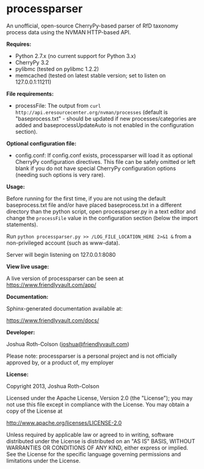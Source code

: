 processparser
=============

An unofficial, open-source CherryPy-based parser of RfD taxonomy process data using the NVMAN HTTP-based API.

**Requires:**

* Python 2.7.x (no current support for Python 3.x)
* CherryPy 3.2
* pylibmc (tested on pylibmc 1.2.2)
* memcached (tested on latest stable version; set to listen on 127.0.0.1:11211)

**File requirements:**

* processFile: The output from `curl http://api.eresourcecenter.org/nvman/processes` (default is
  "baseprocess.txt" - should be updated if new processes/categories are added and baseprocessUpdateAuto
  is not enabled in the configuration section). 

**Optional configuration file:**

* config.conf: If config.conf exists, processparser will load it as optional CherryPy configuration
  directives. This file can be safely omitted or left blank if you do not have special CherryPy
  configuration options (needing such options is very rare).

**Usage:**

Before running for the first time, if you are not using the default baseprocess.txt file and/or have placed
 baseprocess.txt in a different directory than the python script, open processparser.py in a text
 editor and change the `processFile` value in the configuration section (below the import statements).

Run `python processparser.py >> /LOG_FILE_LOCATION_HERE 2>&1 &` from a non-privileged account (such as www-data).

Server will begin listening on 127.0.0.1:8080

**View live usage:**

A live version of processparser can be seen at https://www.friendlyvault.com/app/

**Documentation:**

Sphinx-generated documentation available at:

https://www.friendlyvault.com/docs/

**Developer:**

Joshua Roth-Colson (joshua@friendlyvault.com)

Please note: processparser is a personal project and is not officially approved by, or a product of, my employer

**License:**

Copyright 2013, Joshua Roth-Colson

Licensed under the Apache License, Version 2.0 (the "License");
you may not use this file except in compliance with the License.
You may obtain a copy of the License at

http://www.apache.org/licenses/LICENSE-2.0

Unless required by applicable law or agreed to in writing, software
distributed under the License is distributed on an "AS IS" BASIS,
WITHOUT WARRANTIES OR CONDITIONS OF ANY KIND, either express or implied.
See the License for the specific language governing permissions and
limitations under the License.
